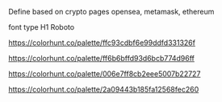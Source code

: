 Define based on crypto pages
opensea, metamask, ethereum

font type
H1 Roboto

https://colorhunt.co/palette/ffc93cdbf6e99ddfd331326f

https://colorhunt.co/palette/ff6b6bffd93d6bcb774d96ff


https://colorhunt.co/palette/006e7ff8cb2eee5007b22727

https://colorhunt.co/palette/2a09443b185fa12568fec260